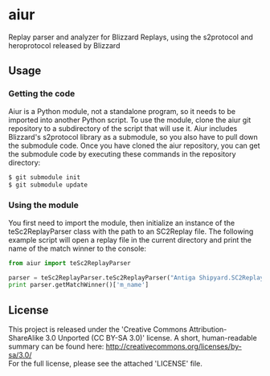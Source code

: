 aiur
====

Replay parser and analyzer for Blizzard Replays, using the s2protocol and heroprotocol released by Blizzard

## Usage

### Getting the code

Aiur is a Python module, not a standalone program, so it needs to be imported
into another Python script. To use the module, clone the aiur git repository
to a subdirectory of the script that will use it. Aiur includes Blizzard's
s2protocol library as a submodule, so you also have to pull down the submodule
code. Once you have cloned the aiur repository, you can get the submodule code
by executing these commands in the repository directory:

```bash
$ git submodule init
$ git submodule update
```

### Using the module

You first need to import the module, then initialize an instance of the 
teSc2ReplayParser class with the path to an SC2Replay file.  The following
example script will open a replay file in the current directory and print the
name of the match winner to the console:

```python
from aiur import teSc2ReplayParser

parser = teSc2ReplayParser.teSc2ReplayParser("Antiga Shipyard.SC2Replay")
print parser.getMatchWinner()['m_name']
```

## License

This project is released under the 'Creative Commons Attribution-ShareAlike 3.0
Unported (CC BY-SA 3.0)' license. A short, human-readable summary can be found
here: http://creativecommons.org/licenses/by-sa/3.0/<br />
For the full license, please see the attached 'LICENSE' file.
